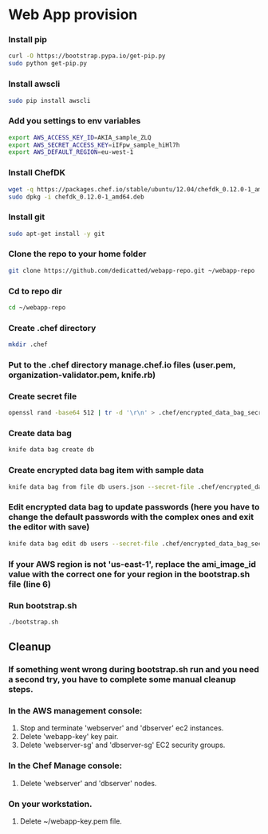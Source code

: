 # Web App provision

### Install pip
```bash
curl -O https://bootstrap.pypa.io/get-pip.py
sudo python get-pip.py
```

### Install awscli
```bash
sudo pip install awscli
```

### Add you settings to env variables
```bash
export AWS_ACCESS_KEY_ID=AKIA_sample_ZLQ
export AWS_SECRET_ACCESS_KEY=iIFpw_sample_hiHl7h
export AWS_DEFAULT_REGION=eu-west-1
```

### Install ChefDK
```bash
wget -q https://packages.chef.io/stable/ubuntu/12.04/chefdk_0.12.0-1_amd64.deb
sudo dpkg -i chefdk_0.12.0-1_amd64.deb
```

### Install git
```bash
sudo apt-get install -y git
```

### Clone the repo to your home folder
```bash
git clone https://github.com/dedicatted/webapp-repo.git ~/webapp-repo
```

### Cd to repo dir
```bash
cd ~/webapp-repo
```

### Create .chef directory
```bash
mkdir .chef
```

### Put to the .chef directory manage.chef.io files (user.pem, organization-validator.pem, knife.rb)

### Create secret file
```bash
openssl rand -base64 512 | tr -d '\r\n' > .chef/encrypted_data_bag_secret
```

### Create data bag
```bash
knife data bag create db
```

### Create encrypted data bag item with sample data
```bash
knife data bag from file db users.json --secret-file .chef/encrypted_data_bag_secret
```

### Edit encrypted data bag to update passwords (here you have to change the default passwords with the complex ones and exit the editor with save)
```bash
knife data bag edit db users --secret-file .chef/encrypted_data_bag_secret --editor=vi
```

### If your AWS region is not 'us-east-1', replace the ami_image_id value with the correct one for your region in the bootstrap.sh file (line 6)

### Run bootstrap.sh
```bash
./bootstrap.sh
```

## Cleanup

### If something went wrong during bootstrap.sh run and you need a second try, you have to complete some manual cleanup steps.

### In the AWS management console:
1. Stop and terminate 'webserver' and 'dbserver' ec2 instances.
2. Delete 'webapp-key' key pair.
3. Delete 'webserver-sg' and 'dbserver-sg' EC2 security groups.

### In the Chef Manage console:
1. Delete 'webserver' and 'dbserver' nodes.

### On your workstation.
1. Delete ~/webapp-key.pem file.
